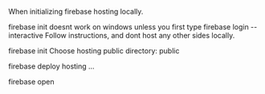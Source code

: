 When initializing firebase hosting locally.

firebase init doesnt work on windows unless you first type
firebase login --interactive
Follow instructions, and dont host any other sides locally.


firebase init
Choose hosting
public directory: public

firebase deploy
hosting ...

firebase open
